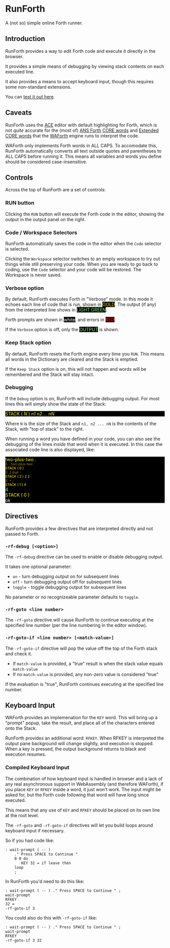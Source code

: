 # RunForth

A (not so) simple online Forth runner.

## Introduction

RunForth provides a way to edit Forth code and execute it directly in the browser.

It provides a simple means of debugging by viewing stack contents on each executed line.

It also provides a means to accept keyboard input, though this requires some non-standard extensions.

You can [test it out here](https://rlamorea.github.io/runforth/).

## Caveats

RunForth uses the [ACE]() editor with default highlighting for Forth, which is not _quite_ accurate 
for the (most of) [ANS Forth]() [CORE words]() and [Extended CORE words]() that the [WAForth]() engine runs to interpret the code.

WAForth only implements Forth words in ALL CAPS. To accomodate this, RunForth automatically converts all text outside quotes and parentheses to ALL CAPS before running it.
This means all variables and words you define should be considered case-insensitive.

## Controls

Across the top of RunForth are a set of controls:

### RUN button

Clicking the `RUN` button will execute the Forth code in the editor, showing the output in the output panel on the right.

### Code / Workspace Selectors

RunForth automatically saves the code in the editor when the `Code` selector is selected.

Clicking the `Workspace` selector switches to an empty workspace to try out things while still preserving your code. When you are ready to go back to coding, use the `Code` selector and your code will be restored. The Workspace is never saved.

### Verbose option

By default, RunForth executes Forth in "Verbose" mode. In this mode it echoes each 
line of code that is run, shown in <span style="display: inline-block; color:gold; background: black;">GOLD</span>. 
The output (if any) from the interpreted line shows in <span style="display: inline-block; color:lightgreen; background: black;">LIGHT GREEN</span>.

Forth prompts are shown in <span style="display: inline-block; color:white; background: black;">white</span>, 
and errors in <span style="display: inline-block; color: red; font-weight: bold; background:black;">RED</span>.

If the `Verbose` option is off, only the <span style="display: inline-block; color:lightgreen; background: black;">OUTPUT</span> is shown.

### Keep Stack option

By default, RunForth resets the Forth engine every time you `RUN`. This means all words in the Dictionary are cleared and the Stack is emptied.

If the `Keep Stack` option is on, this will not happen and words will be remembered and the Stack will stay intact.

### Debugging

If the `Debug` option is on, RunForth will include debugging output. For most lines this will simply show the state of the Stack:

<div style="margin: 5en 0; background:black; color: yellow">STACK ( <i>N</i> ) <i>n1</i> <i>n2</i> ... <i>nN</i> </div>

Where `N` is the size of the Stack and `n1, n2 ... nN` is the contents of the Stack, with "top of stack" to the right.

When running a word you have defined in your code, you can also see the debugging of the lines _inside_ that word when it is executed. In this case the associated code line is also displayed, like:

<div style="margin: 5en 0; background:black; color: yellow">
two-plus-two .<br/>
<span style="color: darkgoldenrod; font-style: italic; font-size: 8pt;">5: : two-plus-two</span><br/>
<span style="color: yellow; font-size: 8pt;">STACK ( 0 )</span><br/>
<span style="color: darkgoldenrod; font-style: italic; font-size: 8pt;">5: 2 dup</span><br/>
<span style="color: yellow; font-size: 8pt;">STACK ( 2 ) 2 2</span><br/>
<span style="color: darkgoldenrod; font-style: italic; font-size: 8pt;">5: + ;</span><br/>
<span style="color: yellow; font-size: 8pt;">STACK ( 1 ) 4</span><br/>
<span style="color: lightgreen">4</span><br/>
<span style="color: yellow">STACK ( 0 )</span><br/>
<span style="color: white">ok</span></div>

## Directives

RunForth provides a few directives that are interpreted directly and not passed to Forth.

### `-rf-debug [<option>]`

The `-rf-debug` directive can be used to enable or disable debugging output.

It takes one optional parameter:

 - `on` - turn debugging output on for subsequent lines
 - `off` - turn debugging output off for subsequent lines
 - `toggle` - toggle debugging output for subsequent lines

No parameter or no recognizeable parameter defaults to `toggle`.

### `-rf-goto <line number>`

The `-rf-goto` directive will cause RunForth to continue executing at the specified line number (per the line numbering in the editor window).

### `-rf-goto-if <line number> [<match-value>]`

The `-rf-goto-if` directive will pop the value off the top of the Forth stack and check it.

 - If `match-value` is provided, a "true" result is when the stack value equals `match-value`
 - If no `match-value` is provided, any non-zero value is considered "true"

If the evaluation is "true", RunForth continues executing at the specified line number.

## Keyboard Input

WAForth provides an implemenation for the `KEY` word. This will bring up a "prompt" popup, take the result, and place all of the characters entered onto the Stack.

RunForth provides an additional word: `RFKEY`. When RFKEY is interpreted the output pane background will change slightly, and execution is stopped. When a key is pressed, the output background returns to black and execution resumes.

### Compiled Keyboard Input

The combination of how keyboard input is handled in browser and a lack of any real asynchronous support in WebAssembly (and therefore WAForth), if you place `KEY` or `RFKEY` inside a word, it just won't work. The input might be asked for, but the Forth code following that word will have long since executed.

This means that any use of `KEY` and `RFKEY` should be placed on its own line at the root level.

The `-rf-goto` and `-rf-goto-if` directives will let you build loops around keyboard input if necessary.

So if you had code like:

```forth
: wait-prompt ( -- )
    ." Press SPACE to Continue "
    0 0 do
       KEY 32 = if leave then
    loop
    ;
```

In RunForth you'd need to do this like:

```forth
: wait-prompt ( -- ) ." Press SPACE to Continue " ;
wait-prompt
RFKEY
32 =
-rf-goto-if 3
```

You could also do this with `-rf-goto-if` like:

```forth
: wait-prompt ( -- ) ." Press SPACE to Continue " ;
wait-prompt
RFKEY
-rf-goto-if 3 32
```

